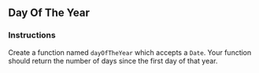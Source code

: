 ## Day Of The Year

### Instructions

Create a function named `dayOfTheYear` which accepts a `Date`. Your function should return the number of days since the first day of that year.
